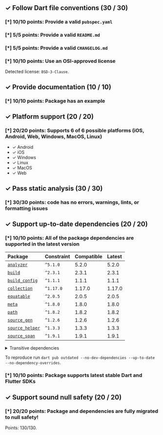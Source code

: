 
## ✓ Follow Dart file conventions (30 / 30)
### [*] 10/10 points: Provide a valid `pubspec.yaml`


### [*] 5/5 points: Provide a valid `README.md`


### [*] 5/5 points: Provide a valid `CHANGELOG.md`


### [*] 10/10 points: Use an OSI-approved license

Detected license: `BSD-3-Clause`.

## ✓ Provide documentation (10 / 10)
### [*] 10/10 points: Package has an example


## ✓ Platform support (20 / 20)
### [*] 20/20 points: Supports 6 of 6 possible platforms (**iOS**, **Android**, **Web**, **Windows**, **MacOS**, **Linux**)

* ✓ Android
* ✓ iOS
* ✓ Windows
* ✓ Linux
* ✓ MacOS
* ✓ Web

## ✓ Pass static analysis (30 / 30)
### [*] 30/30 points: code has no errors, warnings, lints, or formatting issues


## ✓ Support up-to-date dependencies (20 / 20)
### [*] 10/10 points: All of the package dependencies are supported in the latest version

|Package|Constraint|Compatible|Latest|
|:-|:-|:-|:-|
|[`analyzer`]|`^5.1.0`|5.2.0|5.2.0|
|[`build`]|`^2.3.1`|2.3.1|2.3.1|
|[`build_config`]|`^1.1.1`|1.1.1|1.1.1|
|[`collection`]|`^1.17.0`|1.17.0|1.17.0|
|[`equatable`]|`^2.0.5`|2.0.5|2.0.5|
|[`meta`]|`^1.8.0`|1.8.0|1.8.0|
|[`path`]|`^1.8.2`|1.8.2|1.8.2|
|[`source_gen`]|`^1.2.6`|1.2.6|1.2.6|
|[`source_helper`]|`^1.3.3`|1.3.3|1.3.3|
|[`source_span`]|`^1.9.1`|1.9.1|1.9.1|

<details><summary>Transitive dependencies</summary>

|Package|Constraint|Compatible|Latest|
|:-|:-|:-|:-|
|[`_fe_analyzer_shared`]|-|50.0.0|50.0.0|
|[`args`]|-|2.3.1|2.3.1|
|[`async`]|-|2.10.0|2.10.0|
|[`checked_yaml`]|-|2.0.1|2.0.1|
|[`convert`]|-|3.1.1|3.1.1|
|[`crypto`]|-|3.0.2|3.0.2|
|[`dart_style`]|-|2.2.4|2.2.4|
|[`file`]|-|6.1.4|6.1.4|
|[`glob`]|-|2.1.0|2.1.0|
|[`json_annotation`]|-|4.7.0|4.7.0|
|[`logging`]|-|1.1.0|1.1.0|
|[`package_config`]|-|2.1.0|2.1.0|
|[`pub_semver`]|-|2.1.2|2.1.2|
|[`pubspec_parse`]|-|1.2.1|1.2.1|
|[`string_scanner`]|-|1.1.1|1.1.1|
|[`term_glyph`]|-|1.2.1|1.2.1|
|[`typed_data`]|-|1.3.1|1.3.1|
|[`watcher`]|-|1.0.2|1.0.2|
|[`yaml`]|-|3.1.1|3.1.1|
</details>

To reproduce run `dart pub outdated --no-dev-dependencies --up-to-date --no-dependency-overrides`.

[`analyzer`]: https://pub.dev/packages/analyzer
[`build`]: https://pub.dev/packages/build
[`build_config`]: https://pub.dev/packages/build_config
[`collection`]: https://pub.dev/packages/collection
[`equatable`]: https://pub.dev/packages/equatable
[`meta`]: https://pub.dev/packages/meta
[`path`]: https://pub.dev/packages/path
[`source_gen`]: https://pub.dev/packages/source_gen
[`source_helper`]: https://pub.dev/packages/source_helper
[`source_span`]: https://pub.dev/packages/source_span
[`_fe_analyzer_shared`]: https://pub.dev/packages/_fe_analyzer_shared
[`args`]: https://pub.dev/packages/args
[`async`]: https://pub.dev/packages/async
[`checked_yaml`]: https://pub.dev/packages/checked_yaml
[`convert`]: https://pub.dev/packages/convert
[`crypto`]: https://pub.dev/packages/crypto
[`dart_style`]: https://pub.dev/packages/dart_style
[`file`]: https://pub.dev/packages/file
[`glob`]: https://pub.dev/packages/glob
[`json_annotation`]: https://pub.dev/packages/json_annotation
[`logging`]: https://pub.dev/packages/logging
[`package_config`]: https://pub.dev/packages/package_config
[`pub_semver`]: https://pub.dev/packages/pub_semver
[`pubspec_parse`]: https://pub.dev/packages/pubspec_parse
[`string_scanner`]: https://pub.dev/packages/string_scanner
[`term_glyph`]: https://pub.dev/packages/term_glyph
[`typed_data`]: https://pub.dev/packages/typed_data
[`watcher`]: https://pub.dev/packages/watcher
[`yaml`]: https://pub.dev/packages/yaml


### [*] 10/10 points: Package supports latest stable Dart and Flutter SDKs


## ✓ Support sound null safety (20 / 20)
### [*] 20/20 points: Package and dependencies are fully migrated to null safety!


Points: 130/130.
